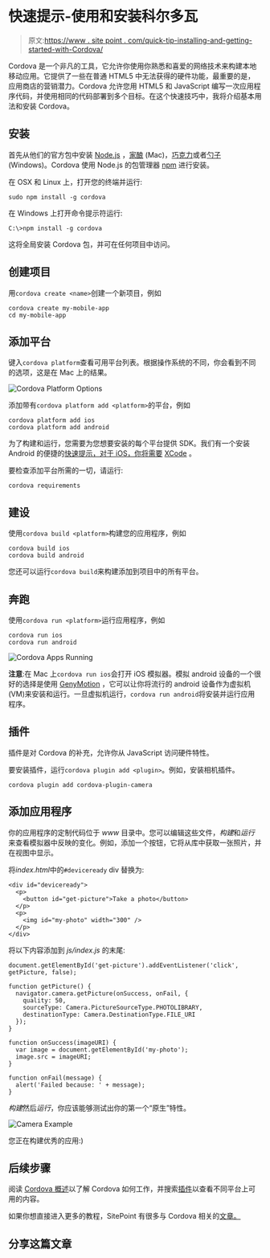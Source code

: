 # 快速提示-使用和安装科尔多瓦

> 原文:[https://www . site point . com/quick-tip-installing-and-getting-started-with-Cordova/](https://www.sitepoint.com/quick-tip-installing-and-getting-started-with-cordova/)

Cordova 是一个非凡的工具，它允许你使用你熟悉和喜爱的网络技术来构建本地移动应用。它提供了一些在普通 HTML5 中无法获得的硬件功能，最重要的是，应用商店的营销潜力。Cordova 允许您用 HTML5 和 JavaScript 编写一次应用程序代码，并使用相同的代码部署到多个目标。在这个快速技巧中，我将介绍基本用法和安装 Cordova。

## 安装

首先从他们的官方包中安装 [Node.js](https://nodejs.org/en/download/) ，[家酿](http://brew.sh/) (Mac)，[巧克力](https://chocolatey.org/)或者[勺子](http://scoop.sh/) (Windows)。Cordova 使用 Node.js 的包管理器 [npm](https://www.npmjs.com/) 进行安装。

在 OSX 和 Linux 上，打开您的终端并运行:

```
sudo npm install -g cordova 
```

在 Windows 上打开命令提示符运行:

```
C:\>npm install -g cordova 
```

这将全局安装 Cordova 包，并可在任何项目中访问。

## 创建项目

用`cordova create <name>`创建一个新项目，例如

```
cordova create my-mobile-app
cd my-mobile-app 
```

## 添加平台

键入`cordova platform`查看可用平台列表。根据操作系统的不同，你会看到不同的选项，这是在 Mac 上的结果。

![Cordova Platform Options](../Images/de9ec453b8afa3de491c372439c46fbe.png)

添加带有`cordova platform add <platform>`的平台，例如

```
cordova platform add ios
cordova platform add android 
```

为了构建和运行，您需要为您想要安装的每个平台提供 SDK。我们有一个安装 Android 的便捷的[快速提示，对于 iOS，你将需要](https://www.sitepoint.com/quick-tip-installing-the-android-sdk/) [XCode](https://developer.apple.com/xcode/) 。

要检查添加平台所需的一切，请运行:

```
cordova requirements 
```

## 建设

使用`cordova build <platform>`构建您的应用程序，例如

```
cordova build ios
cordova build android 
```

您还可以运行`cordova build`来构建添加到项目中的所有平台。

## 奔跑

使用`cordova run <platform>`运行应用程序，例如

```
cordova run ios
cordova run android 
```

![Cordova Apps Running](../Images/57c71605bb38d0e27fe6f44797fca08c.png)

**注意**:在 Mac 上`cordova run ios`会打开 iOS 模拟器。模拟 android 设备的一个很好的选择是使用 [GenyMotion](https://www.sitepoint.com/improved-android-emulation-genymotion/) ，它可以让你将流行的 android 设备作为虚拟机(VM)来安装和运行。一旦虚拟机运行，`cordova run android`将安装并运行应用程序。

## 插件

插件是对 Cordova 的补充，允许你从 JavaScript 访问硬件特性。

要安装插件，运行`cordova plugin add <plugin>`。例如，安装相机插件。

```
cordova plugin add cordova-plugin-camera 
```

## 添加应用程序

你的应用程序的定制代码位于 *www* 目录中。您可以编辑这些文件，*构建*和*运行*来查看模拟器中反映的变化。例如，添加一个按钮，它将从库中获取一张照片，并在视图中显示。

将*index.html*中的`#deviceready` div 替换为:

```
<div id="deviceready">
  <p>
    <button id="get-picture">Take a photo</button>
  </p>
  <p>
    <img id="my-photo" width="300" />
  </p>
</div> 
```

将以下内容添加到 *js/index.js* 的末尾:

```
document.getElementById('get-picture').addEventListener('click', getPicture, false);

function getPicture() {
  navigator.camera.getPicture(onSuccess, onFail, {
    quality: 50,
    sourceType: Camera.PictureSourceType.PHOTOLIBRARY,
    destinationType: Camera.DestinationType.FILE_URI
  });
}

function onSuccess(imageURI) {
  var image = document.getElementById('my-photo');
  image.src = imageURI;
}

function onFail(message) {
  alert('Failed because: ' + message);
} 
```

*构建*然后*运行*，你应该能够测试出你的第一个“原生”特性。

![Camera Example](../Images/7a235f10b5af177889de30ad736f1662.png)

您正在构建优秀的应用:)

## 后续步骤

阅读 [Cordova 概述](http://cordova.apache.org/docs/en/latest/guide/overview/index.html)以了解 Cordova 如何工作，并搜索[插件](http://cordova.apache.org/plugins/)以查看不同平台上可用的内容。

如果你想直接进入更多的教程，SitePoint 有很多与 Cordova 相关的[文章。](https://www.sitepoint.com/quick-tip-installing-and-getting-started-with-cordova/)

## 分享这篇文章